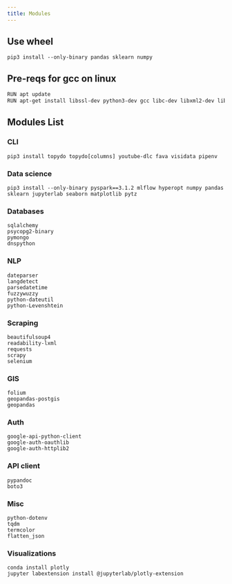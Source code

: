 ```yaml
---
title: Modules
---
```


## Use wheel
```
pip3 install --only-binary pandas sklearn numpy
```

## Pre-reqs for gcc on linux
```bash
RUN apt update
RUN apt-get install libssl-dev python3-dev gcc libc-dev libxml2-dev libxslt1-dev zlib1g-dev g++ -y
```

## Modules List
### CLI
`pip3 install topydo topydo[columns] youtube-dlc fava visidata pipenv`

### Data science
`pip3 install --only-binary pyspark==3.1.2 mlflow hyperopt numpy pandas sklearn jupyterlab seaborn matplotlib pytz`

### Databases
```
sqlalchemy
psycopg2-binary
pymongo
dnspython
```

### NLP
```
dateparser
langdetect
parsedatetime
fuzzywuzzy
python-dateutil
python-Levenshtein
```

### Scraping
```
beautifulsoup4
readability-lxml
requests
scrapy
selenium
```

### GIS
```
folium
geopandas-postgis
geopandas
```

### Auth
```
google-api-python-client
google-auth-oauthlib
google-auth-httplib2
```

### API client
```
pypandoc
boto3
```

### Misc
```
python-dotenv
tqdm
termcolor
flatten_json
```

### Visualizations
```
conda install plotly
jupyter labextension install @jupyterlab/plotly-extension
```
